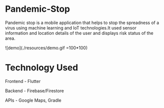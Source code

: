 # Pandemic-Stop

Pandemic stop is a mobile application that helps to stop the spreadness of a virus using machine learning and IoT technologies.It used sensor information and location details of the user and displays risk status of the area. 

![demo](./resources/demo.gif =100*100)

# Technology Used

Frontend - Flutter

Backend  - Firebase/Firestore

APIs - Google Maps, Gradle



